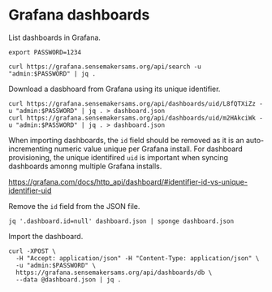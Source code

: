 # Grafana dashboards

List dashboards in Grafana.

```
export PASSWORD=1234

curl https://grafana.sensemakersams.org/api/search -u "admin:$PASSWORD" | jq .
```

Download a dasbhoard from Grafana using its unique identifier.

```
curl https://grafana.sensemakersams.org/api/dashboards/uid/L8fQTXiZz -u "admin:$PASSWORD" | jq . > dashboard.json
curl https://grafana.sensemakersams.org/api/dashboards/uid/m2HAkciWk -u "admin:$PASSWORD" | jq . > dashboard.json
```

When importing dashboards, the `id` field should be removed as it is an auto-incrementing numeric value unique per Grafana install.
For dashboard provisioning, the unique identifired `uid` is important when syncing dashboards amonng multiple Grafana installs.

https://grafana.com/docs/http_api/dashboard/#identifier-id-vs-unique-identifier-uid

Remove the `id` field from the JSON file.

```
jq '.dashboard.id=null' dashboard.json | sponge dashboard.json
```

Import the dashboard.

```
curl -XPOST \
  -H "Accept: application/json" -H "Content-Type: application/json" \
  -u "admin:$PASSWORD" \
  https://grafana.sensemakersams.org/api/dashboards/db \
  --data @dashboard.json | jq .
```
